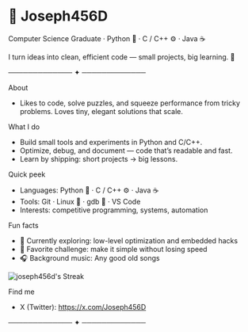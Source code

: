 # 👋 Joseph456D
Computer Science Graduate · Python 🐍 · C / C++ ⚙️ · Java ☕

I turn ideas into clean, efficient code — small projects, big learning. 🚀

───────────── ✦ ─────────────

About
- Likes to code, solve puzzles, and squeeze performance from tricky problems. Loves tiny, elegant solutions that scale.

What I do
- Build small tools and experiments in Python and C/C++.
- Optimize, debug, and document — code that’s readable and fast.
- Learn by shipping: short projects → big lessons.

Quick peek
- Languages: Python 🐍 · C / C++ ⚙️ · Java ☕
- Tools: Git · Linux 🐧 · gdb 🐞 · VS Code
- Interests: competitive programming, systems, automation


Fun facts
- 🔭 Currently exploring: low-level optimization and embedded hacks
- 🧩 Favorite challenge: make it simple without losing speed
- 🎧 Background music: Any good old songs

![joseph456d's Streak](https://github-readme-streak-stats.herokuapp.com/?user=joseph456d&theme=vue-dark&hide_border=true)

Find me
- X (Twitter): https://x.com/Joseph456D

───────────── ✦ ─────────────
